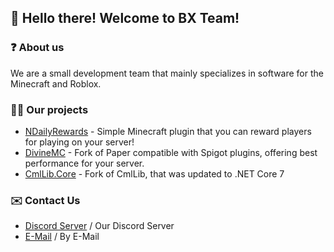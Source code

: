 ## :wave: Hello there! Welcome to BX Team!

### ❓ About us
We are a small development team that mainly specializes in software for the Minecraft and Roblox.

### 👨‍💻 Our projects
- [NDailyRewards](https://github.com/BX-Team/NDailyRewards) - Simple Minecraft plugin that you can reward players for playing on your server!
- [DivineMC](https://github.com/DivineMC/DivineMC) - Fork of Paper compatible with Spigot plugins, offering best performance for your server.
- [CmlLib.Core](https://github.com/BX-Team/CmlLib.Core) - Fork of CmlLib, that was updated to .NET Core 7

### ✉️ Contact Us
- [Discord Server](https://discord.gg/p7cxhw7E2M) / Our Discord Server
- [E-Mail](mailto:support@bxteam.gq) / By E-Mail
